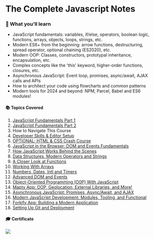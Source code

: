 # The Complete Javascript Notes

### 🌟 What you'll learn

- JavaScript fundamentals: variables, if/else, operators, boolean logic, functions, arrays, objects, loops, strings, etc.
- Modern ES6+ from the beginning: arrow functions, destructuring, spread operator, optional chaining (ES2020), etc.
- Modern OOP: Classes, constructors, prototypal inheritance, encapsulation, etc.
- Complex concepts like the 'this' keyword, higher-order functions, closures, etc.
- Asynchronous JavaScript: Event loop, promises, async/await, AJAX calls and APIs
- How to architect your code using flowcharts and common patterns
- Modern tools for 2024 and beyond: NPM, Parcel, Babel and ES6 modules!

#### 📚 Topics Covered

01. [JavaScript Fundamentals Part 1](https://github.com/xoraus/Javascript-Notes/blob/main/01.%20JavaScript%20Fundamentals%20Part%201.md)
02. [JavaScript Fundamentals Part 2](https://github.com/xoraus/Javascript-Notes/blob/main/02.%20JavaScript%20Fundamentals%20Part%202.md)
03. How to Navigate This Course
04. [Developer Skills & Editor Setup](https://github.com/xoraus/Javascript-Notes/blob/main/04.%20Developer%20Skills%20%26%20Editor%20Setup.md)
05. [OPTIONAL: HTML & CSS Crash Course](https://github.com/xoraus/Javascript-Notes/blob/main/05.%20HTML%20%26%20CSS%20Crash%20Course.md)
06. [JavaScript in the Browser: DOM and Events Fundamentals](https://github.com/xoraus/Javascript-Notes/blob/main/06.%20DOM%20and%20Events%20Fundamentals.md)
07. [How JavaScript Works Behind the Scenes](https://github.com/xoraus/Javascript-Notes/blob/main/07.%20How%20JavaScript%20Works%20Behind%20the%20Scenes.md)
08. [Data Structures, Modern Operators and Strings](https://github.com/xoraus/Javascript-Notes/blob/main/08.%20Data%20Structures%2C%20Modern%20Operators%20and%20Strings.md)
09. [A Closer Look at Functions](https://github.com/xoraus/Javascript-Notes/blob/main/09.%20A%20Closer%20Look%20at%20Functions.md)
10. [Working With Arrays](https://github.com/xoraus/Javascript-Notes/blob/main/10.%20Working%20With%20Arrays.md)
11. [Numbers, Dates, Intl and Timers](https://github.com/xoraus/Javascript-Notes/blob/main/11.%20Numbers%2C%20Dates%2C%20Intl%20and%20Timers.md)
12. [Advanced DOM and Events](https://github.com/xoraus/Javascript-Notes/blob/main/12.%20Advanced%20DOM%20and%20Events.md)
13. [Object-Oriented Programming (O0P) With JavaScript](https://github.com/xoraus/Javascript-Notes/blob/main/13.%20Object-Oriented%20Programming%20(O0P)%20With%20JavaScript.md)
14. [Mapty App: OOP, Geolocation, External Libraries, and More!](https://github.com/xoraus/Javascript-Notes/blob/main/13.%20Object-Oriented%20Programming%20(OOP)%20.md)
15. [Asynchronous JavaScript: Promises, Async/Await, and AJAX](https://github.com/xoraus/Javascript-Notes/blob/main/14.%20Mapty%20App%20-%20OOP%2C%20Geolocation%2C%20External%20Libraries%2C%20and%20More!.md)
16. [Modern JavaScript Development: Modules, Tooling, and Functional]()
17. [Forkify App: Building a Modern Application]()
18. [Setting Up Git and Deployment]()

#### 🎓 Certificate

![](https://udemy-certificate.s3.amazonaws.com/image/UC-a1144278-fed6-4c08-b13a-0e586af5fae7.jpg)



